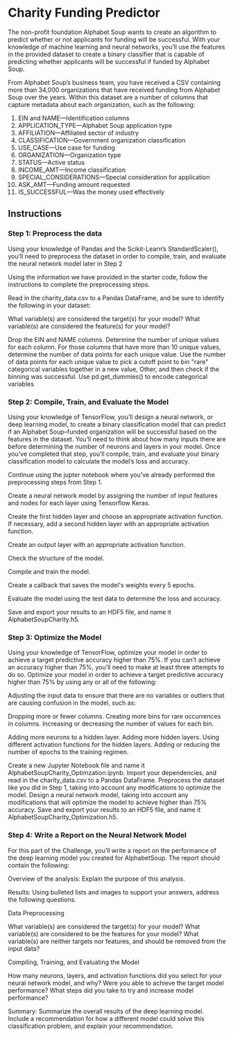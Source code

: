 # Charity Funding Predictor
The non-profit foundation Alphabet Soup wants to create an algorithm to predict whether or not applicants for funding will be successful. With your knowledge of machine learning and neural networks, you’ll use the features in the provided dataset to create a binary classifier that is capable of predicting whether applicants will be successful if funded by Alphabet Soup.

From Alphabet Soup’s business team, you have received a CSV containing more than 34,000 organizations that have received funding from Alphabet Soup over the years. Within this dataset are a number of columns that capture metadata about each organization, such as the following:

1. EIN and NAME—Identification columns
2. APPLICATION_TYPE—Alphabet Soup application type
3. AFFILIATION—Affiliated sector of industry
4. CLASSIFICATION—Government organization classification
5. USE_CASE—Use case for funding
6. ORGANIZATION—Organization type
7. STATUS—Active status
8. INCOME_AMT—Income classification
9. SPECIAL_CONSIDERATIONS—Special consideration for application
10. ASK_AMT—Funding amount requested
11. IS_SUCCESSFUL—Was the money used effectively


## Instructions

### Step 1: Preprocess the data
Using your knowledge of Pandas and the Scikit-Learn’s StandardScaler(), you’ll need to preprocess the dataset in order to compile, train, and evaluate the neural network model later in Step 2

Using the information we have provided in the starter code, follow the instructions to complete the preprocessing steps.

Read in the charity_data.csv to a Pandas DataFrame, and be sure to identify the following in your dataset:

What variable(s) are considered the target(s) for your model?
What variable(s) are considered the feature(s) for your model?

Drop the EIN and NAME columns.
Determine the number of unique values for each column.
For those columns that have more than 10 unique values, determine the number of data points for each unique value.
Use the number of data points for each unique value to pick a cutoff point to bin "rare" categorical variables together in a new value, Other, and then check if the binning was successful.
Use pd.get_dummies() to encode categorical variables

### Step 2: Compile, Train, and Evaluate the Model
Using your knowledge of TensorFlow, you’ll design a neural network, or deep learning model, to create a binary classification model that can predict if an Alphabet Soup–funded organization will be successful based on the features in the dataset. You’ll need to think about how many inputs there are before determining the number of neurons and layers in your model. Once you’ve completed that step, you’ll compile, train, and evaluate your binary classification model to calculate the model’s loss and accuracy.

Continue using the jupter notebook where you’ve already performed the preprocessing steps from Step 1.

Create a neural network model by assigning the number of input features and nodes for each layer using Tensorflow Keras.

Create the first hidden layer and choose an appropriate activation function.
If necessary, add a second hidden layer with an appropriate activation function.

Create an output layer with an appropriate activation function.

Check the structure of the model.

Compile and train the model.

Create a callback that saves the model's weights every 5 epochs.

Evaluate the model using the test data to determine the loss and accuracy.

Save and export your results to an HDF5 file, and name it AlphabetSoupCharity.h5.

### Step 3: Optimize the Model
Using your knowledge of TensorFlow, optimize your model in order to achieve a target predictive accuracy higher than 75%. If you can't achieve an accuracy higher than 75%, you'll need to make at least three attempts to do so.
Optimize your model in order to achieve a target predictive accuracy higher than 75% by using any or all of the following:

Adjusting the input data to ensure that there are no variables or outliers that are causing confusion in the model, such as:

Dropping more or fewer columns.
Creating more bins for rare occurrences in columns.
Increasing or decreasing the number of values for each bin.

Adding more neurons to a hidden layer.
Adding more hidden layers.
Using different activation functions for the hidden layers.
Adding or reducing the number of epochs to the training regimen.

Create a new Jupyter Notebook file and name it AlphabetSoupCharity_Optimzation.ipynb.
Import your dependencies, and read in the charity_data.csv to a Pandas DataFrame.
Preprocess the dataset like you did in Step 1, taking into account any modifications to optimize the model.
Design a neural network model, taking into account any modifications that will optimize the model to achieve higher than 75% accuracy.
Save and export your results to an HDF5 file, and name it AlphabetSoupCharity_Optimization.h5.

### Step 4: Write a Report on the Neural Network Model
For this part of the Challenge, you’ll write a report on the performance of the deep learning model you created for AlphabetSoup.
The report should contain the following:

Overview of the analysis: Explain the purpose of this analysis.

Results: Using bulleted lists and images to support your answers, address the following questions.

Data Preprocessing

What variable(s) are considered the target(s) for your model?
What variable(s) are considered to be the features for your model?
What variable(s) are neither targets nor features, and should be removed from the input data?

Compiling, Training, and Evaluating the Model

How many neurons, layers, and activation functions did you select for your neural network model, and why?
Were you able to achieve the target model performance?
What steps did you take to try and increase model performance?

Summary: Summarize the overall results of the deep learning model. Include a recommendation for how a different model could solve this classification problem, and explain your recommendation. 

